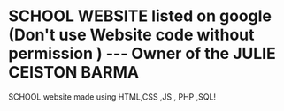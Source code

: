 # SCHOOL WEBSITE listed on google (Don't use Website code without permission )  --- Owner of the JULIE CEISTON BARMA  
SCHOOL website made using HTML,CSS ,JS , PHP ,SQL!
